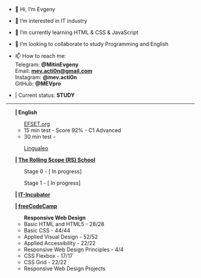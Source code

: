 - 👋 Hi, I’m Evgeny
- 👀 I’m interested in IT industry
- 🌱 I’m currently learning HTML & CSS & JavaScript
- 💞️ I’m looking to collaborate to study Programming and English
- 📫 How to reach me: 
<br>Telegram: <strong>@MitinEvgeny</strong>
<br>Email: <strong>mev.acti0n@gmail.com</strong>
<br>Instagram: <strong>@mev.acti0n</strong>
<br>GitHub: <strong>@MEVpro</strong>

- | Current status: <strong>STUDY</strong>
<hr>
<div>
    <ul><strong>| English</strong>
        <ul><a href="https://www.efset.org" target="_blank">EFSET.org</a>
            <li> 15 min test - Score 92% - C1 Advanced</li>
            <li> 30 min test - </li>
        </ul>
        <ul><a href="https://lingualeo.com" target="_blank">Lingualeo</a>
        </ul>
    </ul>
</div>

<div>
    <ul><strong>| <a href="https://rollingscopes.com" target="_blank">The Rolling Scope (RS) School</a></strong>
        <ul> Stage 0 - [ In progress]</ul>
        <ul> Stage 1 - [ In progress]</ul>
    </ul>
</div>

<div>
    <ul><strong>| <a href="https://it-incubator.by" target="_blank">IT-Incubator</a></strong>
    </ul>
</div>

<div>
    <ul><strong>| <a href="https://www.freecodecamp.org" target="_blank">freeCodeCamp</a></strong>
        <ul><b>Responsive Web Design</b>
            <li> Basic HTML and HTML5 - 28/28</li>
            <li> Basic CSS - 44/44</li>
            <li> Applied Visual Design - 52/52</li>
            <li> Applied Accessibility - 22/22</li>
            <li> Responsive Web Design Principles - 4/4</li>
            <li> CSS Flexbox - 17/17</li>
            <li> CSS Grid - 22/22</li>
            <li> Responsive Web Design Projects</li>
        </ul>
    </ul>
</div>
